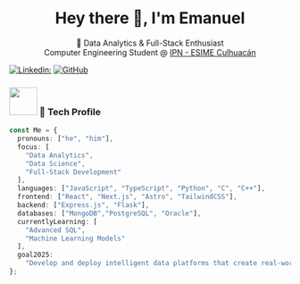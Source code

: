 <h1 align="center">Hey there 👋, I'm Emanuel</h1>
<p align="center">
  🚀 Data Analytics & Full-Stack Enthusiast 
  <br/>Computer Engineering Student @ <a href="https://www.esimecu.ipn.mx">IPN - ESIME Culhuacán</a>  
</p>


<p align="center">
  <!-- Custom badges section -->
  <!-- Twitter (optional, hidden) -->
  <!-- [![Twitter: Emanuel ](https://img.shields.io/twitter/follow/Emanuel?style=social)]() -->

  [![Linkedin: ](https://img.shields.io/badge/-Emanuel-blue?style=flat-square&logo=Linkedin&logoColor=white&link=https://www.linkedin.com/in/emanuel/)](https://www.linkedin.com/in/eliseo-emanuel-montaño-lopez-624925304)
  [![GitHub ](https://img.shields.io/github/followers/PhoenixBlazeTech?label=follow&style=social)](https://github.com/PhoenixBlazeTech)
  <!-- Gmail (optional, hidden) -->
  <!-- [![gmail: user](https://img.shields.io/badge/gmail-user-red?logo=gmail)]() -->
</p>

### <img src="https://i.pinimg.com/originals/7f/c8/8e/7fc88ea5ecdc7d3ad13faa05544f65c6.png" width="50"> 🔧 Tech Profile

```ts
const Me = {
  pronouns: ["he", "him"],
  focus: [
    "Data Analytics",
    "Data Science",
    "Full-Stack Development"
  ],
  languages: ["JavaScript", "TypeScript", "Python", "C", "C++"],
  frontend: ["React", "Next.js", "Astro", "TailwindCSS"],
  backend: ["Express.js", "Flask"],
  databases: ["MongoDB","PostgreSQL", "Oracle"],
  currentlyLearning: [
    "Advanced SQL",
    "Machine Learning Models"
  ],
  goal2025:
    "Develop and deploy intelligent data platforms that create real-world impact and share everything as open source 🚀"
};
```

